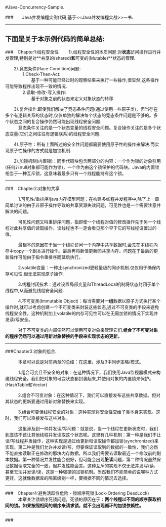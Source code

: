#Java-Concurrency-Sample.

###&emsp;&emsp;Java并发编程实例代码,基于&lt;&lt;Java并发编程实战&gt;&gt;一书.

---
下面是关于本示例代码的简单总结:
---
###&emsp;Chapter1:线程安全性
&emsp;&emsp;1).线程安全性的本质问题:对**状态**访问操作进行并发管理,特别是对**共享的(shared)**和**可变的(Mutable)**状态的管理.

&emsp;&emsp;2).竞态条件(Race Condition)问题:<br/>
&emsp;&emsp;&emsp;&emsp;1.Check-Then-Act:<br/>
&emsp;&emsp;&emsp;&emsp;&emsp;&emsp;基于一种可能已经过时的观察结果来执行一些操作,很显然,这些操作可能导致程序出现不一致的情况.<br/>
&emsp;&emsp;&emsp;&emsp;2.读取-修改-写入操作:<br/>
&emsp;&emsp;&emsp;&emsp;&emsp;&emsp;基于对象之前的状态来定义对象状态的转移.

&emsp;&emsp;3).复合操作:即使我们解决了竞态条件问题(通过使用一些原子类)，但当存在多个有逻辑关系的状态时,仅仅单独的解决每个状态的竞态条件问题是不够的。多个状态之间的复合操作仍然可能出现线程安全问题.<br/>
&emsp;&emsp;&emsp;竞态条件关注的是一个状态变量的线程安全问题。复合操作关注的是多个状态变量(它们之间往往有逻辑联系)的线程安全问题.

&emsp;&emsp;4).原子性：所有上面所述的安全性问题都需要使用原子性的操作来解决.而实现原子性操作的方式就是加锁机制.

&emsp;&emsp;2).加锁机制(内置锁)：同步代码块包含两部分的内容：一个作为锁的对象引用(任何非null对象都可能作为锁)，一个作为由这个锁保护的代码块。Java的内置锁相当于一种互斥锁，这意味着最多只有一个线程能持有这个锁。

---
###&emsp;Chapter2:对象的共享

&emsp;&emsp;&emsp;1.可见性/重排序/java内存模型问题：在构建多线程并发程序中,除了上一章简单讨论的由于非原子操作导致的共享资源失效问题，可见性也是一个需要注意并解决的问题。

&emsp;&emsp;&emsp;可见性问题又叫重排序问题，指即使一个线程对值的修改操作先于另一个线程对此共享值的读取操作。读线程也不一定会看见那个早于它的写线程设置过的值。

&emsp;&emsp;&emsp;最根本的原因在于当一个线程访问一个内存中共享数据时,会先在本线程内存中copy一个副本进行操作。最后再将新值更新回共享内存。问题在于最后的更新操作可能由于指令重排序而延后执行。

&emsp;&emsp;&emsp;2.volatile变量：一种比synchronized更轻量级的同步机制.仅仅用于确保内存可见性,但无法实现原子操作.

&emsp;&emsp;&emsp;3.线程封闭技术：通过设置局部变量和ThreadLocal机制将状态封闭于单个线程中,从而避免线程安全问题.

&emsp;&emsp;&emsp;4.不可变类(Immutable Object)：每当需要对**一组**数据以原子方式执行某个操作时,就可以考虑创建一个不可变类来封装这些状态,通过不可变类的手段来避免线程安全性。这种机制加上volatile的内存可见性可以在无需加锁的情况下实现并发读/写安全。

&emsp;&emsp;&emsp;对于不可变类的内部任然可以使用可变对象来管理它们.**组合了不可变对象的程序仍然可以通过用新对象替换的手段来实现状态的更新。**

---
###Chapter3:对象的组合.

&emsp;&emsp;&emsp;本章可以说是对前两章的总结：在这里，涉及3中同步策略/模式。

&emsp;&emsp;&emsp;1.组合可变且不安全的对象：在这种情况下，我们使用Java监视器模式来构建线程安全。我们把对象的可变状态都封装起来,并使用对象的内置锁来保护。(HashTable和Vector)

&emsp;&emsp;&emsp;2.组合不可变对象：在这种情况下，我们可以直接发布这些共享数据。但对其状态的更新要通过用新对象替换来实现。

&emsp;&emsp;&emsp;3.组合可变但线程安全的对象：这种实现将安全性交给了类本身来实现。这时，我们可以直接发布这些对象。

&emsp;&emsp;&emsp;这里涉及到一种并发读/写问题：就是说，当一个线程在更新状态时，我们到底该不该让其他线程并发读取这个状态呢。这里有几种机制：第一种是我们不让读/写线程并发操作，这种实现是通过给更新和读取操作都加锁(synchronized)来实现。第二种是我们允许并发读/写，但要保证读取到的数据的一致性，我们必然不能直接读取正在修改的那块内存数据，所以我们需要去读取最近一个修改前的副本数据。第一种情况并发性能会很好，但可能会出现**脏读**问题，第二种情况虽然保证数据读取完全的一致，但并发性能会差。这种互斥的实现不仅无法并发写/读，甚至无法并发读/读，这是一种强硬的加锁机制。当然我们不能简单的说哪种方式更好，这就像数据库的隔离级别一样，要根据不同的情况去选择。

---
###&emsp;Chapter4:避免活跃性危险 - 锁顺序死锁(Lock-Ordering DeadLock)
&emsp;&emsp;&emsp;本章关注锁顺序死锁问题，死锁的原因在于：**两个线程以不同的顺序获取相同的锁。如果按照相同的顺序来请求锁，就不会出现循环的加锁依赖性。**

---
###&emsp;&emsp;
